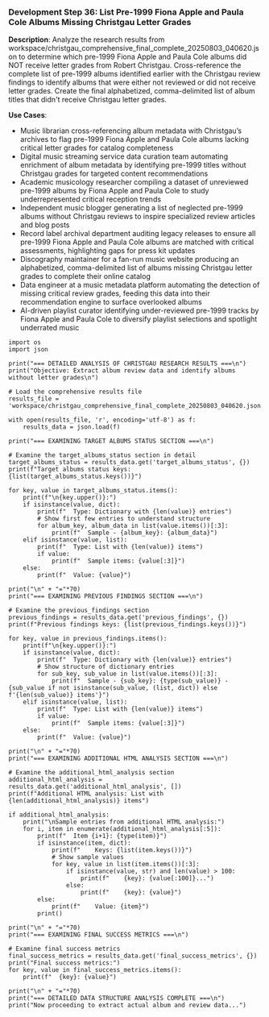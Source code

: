 ### Development Step 36: List Pre-1999 Fiona Apple and Paula Cole Albums Missing Christgau Letter Grades

**Description**: Analyze the research results from workspace/christgau_comprehensive_final_complete_20250803_040620.json to determine which pre-1999 Fiona Apple and Paula Cole albums did NOT receive letter grades from Robert Christgau. Cross-reference the complete list of pre-1999 albums identified earlier with the Christgau review findings to identify albums that were either not reviewed or did not receive letter grades. Create the final alphabetized, comma-delimited list of album titles that didn't receive Christgau letter grades.

**Use Cases**:
- Music librarian cross-referencing album metadata with Christgau’s archives to flag pre-1999 Fiona Apple and Paula Cole albums lacking critical letter grades for catalog completeness
- Digital music streaming service data curation team automating enrichment of album metadata by identifying pre-1999 titles without Christgau grades for targeted content recommendations
- Academic musicology researcher compiling a dataset of unreviewed pre-1999 albums by Fiona Apple and Paula Cole to study underrepresented critical reception trends
- Independent music blogger generating a list of neglected pre-1999 albums without Christgau reviews to inspire specialized review articles and blog posts
- Record label archival department auditing legacy releases to ensure all pre-1999 Fiona Apple and Paula Cole albums are matched with critical assessments, highlighting gaps for press kit updates
- Discography maintainer for a fan-run music website producing an alphabetized, comma-delimited list of albums missing Christgau letter grades to complete their online catalog
- Data engineer at a music metadata platform automating the detection of missing critical review grades, feeding this data into their recommendation engine to surface overlooked albums
- AI-driven playlist curator identifying under-reviewed pre-1999 tracks by Fiona Apple and Paula Cole to diversify playlist selections and spotlight underrated music

```
import os
import json

print("=== DETAILED ANALYSIS OF CHRISTGAU RESEARCH RESULTS ===\n")
print("Objective: Extract album review data and identify albums without letter grades\n")

# Load the comprehensive results file
results_file = 'workspace/christgau_comprehensive_final_complete_20250803_040620.json'

with open(results_file, 'r', encoding='utf-8') as f:
    results_data = json.load(f)

print("=== EXAMINING TARGET ALBUMS STATUS SECTION ===\n")

# Examine the target_albums_status section in detail
target_albums_status = results_data.get('target_albums_status', {})
print(f"Target albums status keys: {list(target_albums_status.keys())}")

for key, value in target_albums_status.items():
    print(f"\n{key.upper()}:")
    if isinstance(value, dict):
        print(f"  Type: Dictionary with {len(value)} entries")
        # Show first few entries to understand structure
        for album_key, album_data in list(value.items())[:3]:
            print(f"  Sample - {album_key}: {album_data}")
    elif isinstance(value, list):
        print(f"  Type: List with {len(value)} items")
        if value:
            print(f"  Sample items: {value[:3]}")
    else:
        print(f"  Value: {value}")

print("\n" + "="*70)
print("=== EXAMINING PREVIOUS FINDINGS SECTION ===\n")

# Examine the previous_findings section
previous_findings = results_data.get('previous_findings', {})
print(f"Previous findings keys: {list(previous_findings.keys())}")

for key, value in previous_findings.items():
    print(f"\n{key.upper()}:")
    if isinstance(value, dict):
        print(f"  Type: Dictionary with {len(value)} entries")
        # Show structure of dictionary entries
        for sub_key, sub_value in list(value.items())[:3]:
            print(f"  Sample - {sub_key}: {type(sub_value)} - {sub_value if not isinstance(sub_value, (list, dict)) else f'{len(sub_value)} items'}")
    elif isinstance(value, list):
        print(f"  Type: List with {len(value)} items")
        if value:
            print(f"  Sample items: {value[:3]}")
    else:
        print(f"  Value: {value}")

print("\n" + "="*70)
print("=== EXAMINING ADDITIONAL HTML ANALYSIS SECTION ===\n")

# Examine the additional_html_analysis section
additional_html_analysis = results_data.get('additional_html_analysis', [])
print(f"Additional HTML analysis: List with {len(additional_html_analysis)} items")

if additional_html_analysis:
    print("\nSample entries from additional HTML analysis:")
    for i, item in enumerate(additional_html_analysis[:5]):
        print(f"  Item {i+1}: {type(item)}")
        if isinstance(item, dict):
            print(f"    Keys: {list(item.keys())}")
            # Show sample values
            for key, value in list(item.items())[:3]:
                if isinstance(value, str) and len(value) > 100:
                    print(f"    {key}: {value[:100]}...")
                else:
                    print(f"    {key}: {value}")
        else:
            print(f"    Value: {item}")
        print()

print("\n" + "="*70)
print("=== EXAMINING FINAL SUCCESS METRICS ===\n")

# Examine final success metrics
final_success_metrics = results_data.get('final_success_metrics', {})
print("Final success metrics:")
for key, value in final_success_metrics.items():
    print(f"  {key}: {value}")

print("\n" + "="*70)
print("=== DETAILED DATA STRUCTURE ANALYSIS COMPLETE ===\n")
print("Now proceeding to extract actual album and review data...")
```